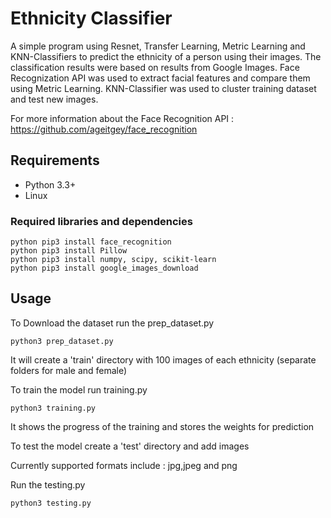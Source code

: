 # Ethnicity Classifier
A simple program using Resnet, Transfer Learning, Metric Learning and KNN-Classifiers to predict the ethnicity of a person using their images. The classification results were based on results from Google Images. Face Recognization API was used to extract facial features and compare them using Metric Learning. KNN-Classifier was used to cluster training dataset and test new images.

For more information about the Face Recognition API : https://github.com/ageitgey/face_recognition

## Requirements

- Python 3.3+
- Linux

### Required libraries and dependencies

```
python pip3 install face_recognition
python pip3 install Pillow
python pip3 install numpy, scipy, scikit-learn
python pip3 install google_images_download
```

## Usage

To Download the dataset run the prep_dataset.py
```
python3 prep_dataset.py
```
It will create a 'train' directory with 100 images of each ethnicity (separate folders for male and female)

To train the model run training.py
```
python3 training.py
```
It shows the progress of the training and stores the weights for prediction

To test the model create a 'test' directory and add images

Currently supported formats include : jpg,jpeg and png

Run the testing.py
```
python3 testing.py
```
